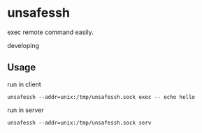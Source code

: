 unsafessh
=========

exec remote command easily.

developing

## Usage
run in client
```
unsafessh --addr=unix:/tmp/unsafessh.sock exec -- echo hello
```

run in server
```
unsafessh --addr=unix:/tmp/unsafessh.sock serv
```
